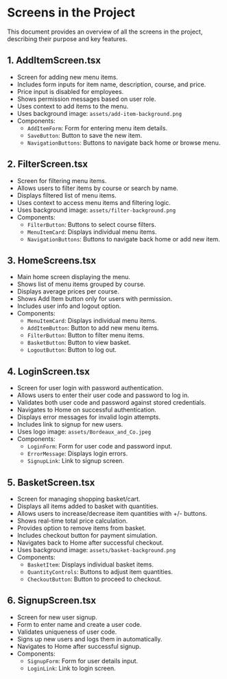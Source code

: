 
# Screens in the Project

This document provides an overview of all the screens in the project, describing their purpose and key features.

## 1. AddItemScreen.tsx
- Screen for adding new menu items.
- Includes form inputs for item name, description, course, and price.
- Price input is disabled for employees.
- Shows permission messages based on user role.
- Uses context to add items to the menu.
- Uses background image: `assets/add-item-background.png`
- Components:
  - `AddItemForm`: Form for entering menu item details.
  - `SaveButton`: Button to save the new item.
  - `NavigationButtons`: Buttons to navigate back home or browse menu.

## 2. FilterScreen.tsx
- Screen for filtering menu items.
- Allows users to filter items by course or search by name.
- Displays filtered list of menu items.
- Uses context to access menu items and filtering logic.
- Uses background image: `assets/filter-background.png`
- Components:
  - `FilterButton`: Buttons to select course filters.
  - `MenuItemCard`: Displays individual menu items.
  - `NavigationButtons`: Buttons to navigate back home or add new item.

## 3. HomeScreens.tsx
- Main home screen displaying the menu.
- Shows list of menu items grouped by course.
- Displays average prices per course.
- Shows Add Item button only for users with permission.
- Includes user info and logout option.
- Components:
  - `MenuItemCard`: Displays individual menu items.
  - `AddItemButton`: Button to add new menu items.
  - `FilterButton`: Button to filter menu items.
  - `BasketButton`: Button to view basket.
  - `LogoutButton`: Button to log out.

## 4. LoginScreen.tsx
- Screen for user login with password authentication.
- Allows users to enter their user code and password to log in.
- Validates both user code and password against stored credentials.
- Navigates to Home on successful authentication.
- Displays error messages for invalid login attempts.
- Includes link to signup for new users.
- Uses logo image: `assets/Bordeaux_and_Co.jpeg`
- Components:
  - `LoginForm`: Form for user code and password input.
  - `ErrorMessage`: Displays login errors.
  - `SignupLink`: Link to signup screen.

## 5. BasketScreen.tsx
- Screen for managing shopping basket/cart.
- Displays all items added to basket with quantities.
- Allows users to increase/decrease item quantities with +/- buttons.
- Shows real-time total price calculation.
- Provides option to remove items from basket.
- Includes checkout button for payment simulation.
- Navigates back to Home after successful checkout.
- Uses background image: `assets/basket-background.png`
- Components:
  - `BasketItem`: Displays individual basket items.
  - `QuantityControls`: Buttons to adjust item quantities.
  - `CheckoutButton`: Button to proceed to checkout.

## 6. SignupScreen.tsx
- Screen for new user signup.
- Form to enter name and create a user code.
- Validates uniqueness of user code.
- Signs up new users and logs them in automatically.
- Navigates to Home after successful signup.
- Components:
  - `SignupForm`: Form for user details input.
  - `LoginLink`: Link to login screen.

